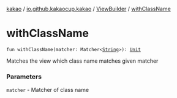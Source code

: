 [kakao](../../index.md) / [io.github.kakaocup.kakao](../index.md) / [ViewBuilder](index.md) / [withClassName](./with-class-name.md)

# withClassName

`fun withClassName(matcher: Matcher<`[`String`](https://kotlinlang.org/api/latest/jvm/stdlib/kotlin/-string/index.html)`>): `[`Unit`](https://kotlinlang.org/api/latest/jvm/stdlib/kotlin/-unit/index.html)

Matches the view which class name matches given matcher

### Parameters

`matcher` - Matcher of class name